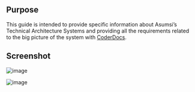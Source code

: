 ## Purpose

This guide is intended to provide specific information about Asumsi’s Technical Architecture Systems and providing all the requirements related to the big picture of the system with [CoderDocs](https://themes.3rdwavemedia.com/bootstrap-templates/startup/coderdocs-free-bootstrap-4-documentation-template-for-software-projects/).

## Screenshot

![image](https://user-images.githubusercontent.com/83566242/120455383-e948d880-c3be-11eb-8988-6ad94702775b.png)

![image](https://user-images.githubusercontent.com/83566242/120455648-2614cf80-c3bf-11eb-9f74-c604d449072c.png)
